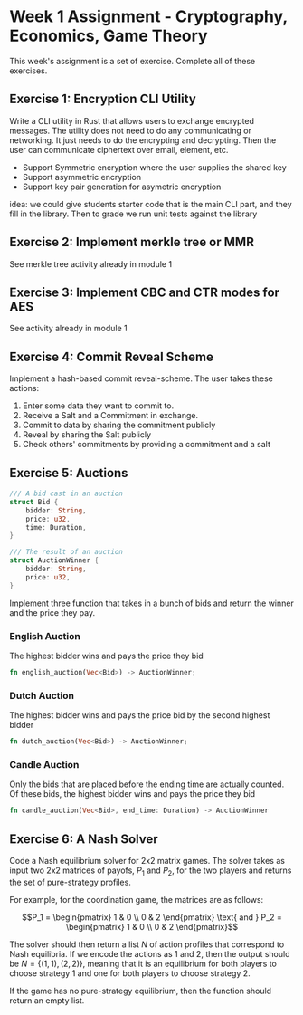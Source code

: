 # Week 1 Assignment - Cryptography, Economics, Game Theory

This week's assignment is a set of exercise. Complete all of these exercises.

## Exercise 1: Encryption CLI Utility

Write a CLI utility in Rust that allows users to exchange encrypted messages. The utility does not need to do any communicating or networking. It just needs to do the encrypting and decrypting. Then the user can communicate ciphertext over email, element, etc.

- Support Symmetric encryption where the user supplies the shared key
- Support asymmetric encryption
- Support key pair generation for asymetric encryption

idea: we could give students starter code that is the main CLI part, and they fill in the library. Then to grade we run unit tests against the library

## Exercise 2: Implement merkle tree or MMR

See merkle tree activity already in module 1

## Exercise 3: Implement CBC and CTR modes for AES

See activity already in module 1

## Exercise 4: Commit Reveal Scheme

Implement a hash-based commit reveal-scheme. The user takes these actions:

1. Enter some data they want to commit to.
2. Receive a Salt and a Commitment in exchange.
3. Commit to data by sharing the commitment publicly
4. Reveal by sharing the Salt publicly
5. Check others' commitments by providing a commitment and a salt

## Exercise 5: Auctions

```rust
/// A bid cast in an auction
struct Bid {
    bidder: String,
    price: u32,
    time: Duration,
}

/// The result of an auction
struct AuctionWinner {
    bidder: String,
    price: u32,
}
```

Implement three function that takes in a bunch of bids and return the winner and the price they pay.

### English Auction

The highest bidder wins and pays the price they bid

```rust
fn english_auction(Vec<Bid>) -> AuctionWinner;
```

### Dutch Auction

The highest bidder wins and pays the price bid by the second highest bidder

```rust
fn dutch_auction(Vec<Bid>) -> AuctionWinner;
```

### Candle Auction

Only the bids that are placed before the ending time are actually counted. Of these bids, the highest bidder wins and pays the price they bid

```rust
fn candle_auction(Vec<Bid>, end_time: Duration) -> AuctionWinner
```

## Exercise 6: A Nash Solver
Code a Nash equilibrium solver for 2x2 matrix games. The solver takes as input two 2x2 matrices of payofs, $P_1$ and $P_2$, for the two players and returns the set of pure-strategy profiles.

For example, for the coordination game, the matrices are as follows:

$$P_1 = \begin{pmatrix} 1 & 0 \\ 0 & 2 \end{pmatrix} \text{ and } P_2 = \begin{pmatrix} 1 & 0 \\ 0 & 2 \end{pmatrix}$$

The solver should then return a list $N$ of action profiles that correspond to Nash equilibria. If we encode the actions as $1$ and $2$, then the output should be $N = \{(1,1),(2,2)\}$, meaning that it is an equilibrium for both players to choose strategy $1$ and one for both players to choose strategy $2$.

If the game has no pure-strategy equilibrium, then the function should return an empty list.